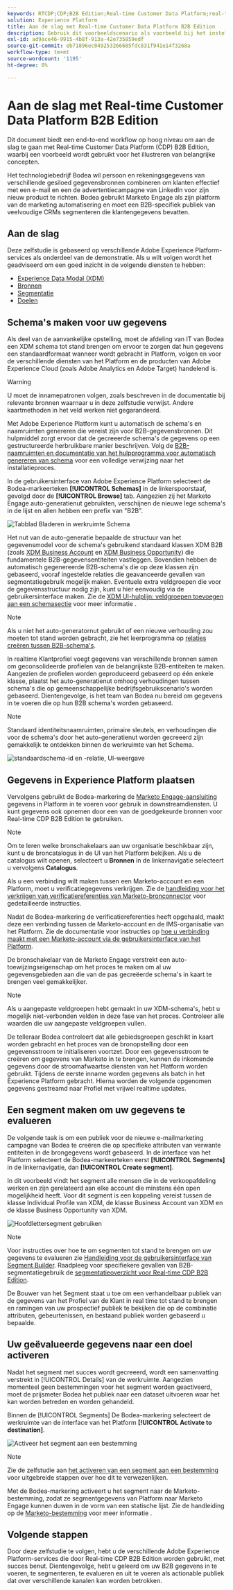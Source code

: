 ```yaml
---
keywords: RTCDP;CDP;B2B Edition;Real-time Customer Data Platform;real-time platform voor klantgegevens;real-time cdp;b2b;cdp
solution: Experience Platform
title: Aan de slag met Real-time Customer Data Platform B2B Edition
description: Gebruik dit voorbeeldscenario als voorbeeld bij het instellen van uw implementatie van Real-time Customer Data Platform B2B Edition.
exl-id: ad9ace46-9915-4b8f-913a-42e735859edf
source-git-commit: eb71896ec049253266685fdc831f941e14f3268a
workflow-type: tm+mt
source-wordcount: '1195'
ht-degree: 0%

---
```


# Aan de slag met Real-time Customer Data Platform B2B Edition

Dit document biedt een end-to-end workflow op hoog niveau om aan de slag te gaan met Real-time Customer Data Platform (CDP) B2B Edition, waarbij een voorbeeld wordt gebruikt voor het illustreren van belangrijke concepten.

Het technologiebedrijf Bodea wil persoon en rekeningsgegevens van verschillende gesiloed gegevensbronnen combineren om klanten effectief met een e-mail en een de advertentiecampagne van LinkedIn voor zijn nieuw product te richten. Bodea gebruikt Marketo Engage als zijn platform van de marketing automatisering en moet een B2B-specifiek publiek van veelvoudige CRMs segmenteren die klantengegevens bevatten.

## Aan de slag

Deze zelfstudie is gebaseerd op verschillende Adobe Experience Platform-services als onderdeel van de demonstratie. Als u wilt volgen wordt het geadviseerd om een goed inzicht in de volgende diensten te hebben:

- [Experience Data Modal (XDM)](../xdm/home.md)
- [Bronnen](../sources/home.md)
- [Segmentatie](../segmentation/home.md)
- [Doelen](../destinations/home.md)

## Schema&#39;s maken voor uw gegevens

Als deel van de aanvankelijke opstelling, moet de afdeling van IT van Bodea een XDM schema tot stand brengen om ervoor te zorgen dat hun gegevens een standaardformaat wanneer wordt gebracht in Platform, volgen en voor de verschillende diensten van het Platform en de producten van Adobe Experience Cloud (zoals Adobe Analytics en Adobe Target) handelend is.

>[!WARNING]
>
>U moet de innamepatronen volgen, zoals beschreven in de documentatie bij relevante bronnen waarnaar u in deze zelfstudie verwijst. Andere kaartmethoden in het veld werken niet gegarandeerd.

Met Adobe Experience Platform kunt u automatisch de schema&#39;s en naamruimten genereren die vereist zijn voor B2B-gegevensbronnen. Dit hulpmiddel zorgt ervoor dat de gecreeerde schema&#39;s de gegevens op een gestructureerde herbruikbare manier beschrijven. Volg de [B2B-naamruimten en documentatie van het hulpprogramma voor automatisch genereren van schema](../sources/connectors/adobe-applications/marketo/marketo-namespaces.md) voor een volledige verwijzing naar het installatieproces.

In de gebruikersinterface van Adobe Experience Platform selecteert de Bodea-markeerteken **[!UICONTROL Schemas]** in de linkerspoorstaaf, gevolgd door de **[!UICONTROL Browse]** tab. Aangezien zij het Marketo Engage auto-generatienut gebruikten, verschijnen de nieuwe lege schema&#39;s in de lijst en allen hebben een prefix van &quot;B2B&quot;.

![Tabblad Bladeren in werkruimte Schema](./assets/b2b-tutorial/empty-b2b-schemas.png)

Het nut van de auto-generatie bepaalde de structuur van het gegevensmodel voor de schema&#39;s gebruikend standaard klassen XDM B2B (zoals [XDM Business Account](../xdm/classes/b2b/business-account.md) en [XDM Business Opportunity](../xdm/classes/b2b/business-opportunity.md)) die fundamentele B2B-gegevensentiteiten vastleggen. Bovendien hebben de automatisch gegenereerde B2B-schema&#39;s die op deze klassen zijn gebaseerd, vooraf ingestelde relaties die geavanceerde gevallen van segmentatiegebruik mogelijk maken. Eventuele extra veldgroepen die voor de gegevensstructuur nodig zijn, kunt u hier eenvoudig via de gebruikersinterface maken. Zie de [XDM UI-hulplijn: veldgroepen toevoegen aan een schemasectie](../xdm/ui/resources/schemas.md#add-field-groups) voor meer informatie .

>[!NOTE]
> 
>Als u niet het auto-generatornut gebruikt of een nieuwe verhouding zou moeten tot stand worden gebracht, zie het leerprogramma op [relaties creëren tussen B2B-schema&#39;s](../xdm/tutorials/relationship-b2b.md).

In realtime Klantprofiel voegt gegevens van verschillende bronnen samen om geconsolideerde profielen van de belangrijkste B2B-entiteiten te maken. Aangezien de profielen worden geproduceerd gebaseerd op één enkele klasse, plaatst het auto-generatienut omhoog verhoudingen tussen schema&#39;s die op gemeenschappelijke bedrijfsgebruikscenario&#39;s worden gebaseerd. Dientengevolge, is het team van Bodea nu bereid om gegevens in te voeren die op hun B2B schema&#39;s worden gebaseerd.

>[!NOTE]
> 
>Standaard identiteitsnaamruimten, primaire sleutels, en verhoudingen die voor de schema&#39;s door het auto-generatienut worden gecreeerd zijn gemakkelijk te ontdekken binnen de werkruimte van het Schema.
>
>![standaardschema-id en -relatie, UI-weergave](./assets/b2b-tutorial/schema-identity-relationship.png)

## Gegevens in Experience Platform plaatsen

Vervolgens gebruikt de Bodea-markering de [Marketo Engage-aansluiting](../sources/connectors/adobe-applications/marketo/marketo.md) gegevens in Platform in te voeren voor gebruik in downstreamdiensten. U kunt gegevens ook opnemen door een van de goedgekeurde bronnen voor Real-time CDP B2B Edition te gebruiken.

>[!NOTE]
> 
>Om te leren welke bronschakelaars aan uw organisatie beschikbaar zijn, kunt u de broncatalogus in de UI van het Platform bekijken. Als u de catalogus wilt openen, selecteert u **Bronnen** in de linkernavigatie selecteert u vervolgens **Catalogus**.

Als u een verbinding wilt maken tussen een Marketo-account en een Platform, moet u verificatiegegevens verkrijgen. Zie de [handleiding voor het verkrijgen van verificatiereferenties van Marketo-bronconnector](../sources/connectors/adobe-applications/marketo/marketo-auth.md) voor gedetailleerde instructies.

Nadat de Bodea-markering de verificatiereferenties heeft opgehaald, maakt deze een verbinding tussen de Marketo-account en de IMS-organisatie van het Platform. Zie de documentatie voor instructies op [hoe u verbinding maakt met een Marketo-account via de gebruikersinterface van het Platform](../sources/tutorials/ui/create/adobe-applications/marketo.md).

De bronschakelaar van de Marketo Engage verstrekt een auto-toewijzingseigenschap om het proces te maken om al uw gegevensgebieden aan die van de pas gecreëerde schema&#39;s in kaart te brengen veel gemakkelijker.

>[!NOTE]
> 
>Als u aangepaste veldgroepen hebt gemaakt in uw XDM-schema&#39;s, hebt u mogelijk niet-verbonden velden in deze fase van het proces. Controleer alle waarden die uw aangepaste veldgroepen vullen.

De telleraar Bodea controleert dat alle gebiedsgroepen geschikt in kaart worden gebracht en het proces van de bronopstelling door een gegevensstroom te initialiseren voortzet. Door een gegevensstroom te creëren om gegevens van Marketo in te brengen, kunnen de inkomende gegevens door de stroomafwaartse diensten van het Platform worden gebruikt. Tijdens de eerste inname worden gegevens als batch in het Experience Platform gebracht. Hierna worden de volgende opgenomen gegevens gestreamd naar Profiel met vrijwel realtime updates.

## Een segment maken om uw gegevens te evalueren

De volgende taak is om een publiek voor de nieuwe e-mailmarketing campagne van Bodea te creëren die op specifieke attributen van verwante entiteiten in de brongegevens wordt gebaseerd. In de interface van het Platform selecteert de Bodea-markeerteken eerst **[!UICONTROL Segments]** in de linkernavigatie, dan **[!UICONTROL Create segment]**.

In dit voorbeeld vindt het segment alle mensen die in de verkoopafdeling werken en zijn gerelateerd aan elke account die minstens één open mogelijkheid heeft. Voor dit segment is een koppeling vereist tussen de klasse Individual Profile van XDM, de klasse Business Account van XDM en de klasse Business Opportunity van XDM.

![Hoofdlettersegment gebruiken](./assets/b2b-tutorial/use-case-segment.png)

>[!NOTE]
> 
>Voor instructies over hoe te om segmenten tot stand te brengen om uw gegevens te evalueren zie [Handleiding voor de gebruikersinterface van Segment Builder](../segmentation/ui/segment-builder.md). Raadpleeg voor specifiekere gevallen van B2B-segmentatiegebruik de [segmentatieoverzicht voor Real-time CDP B2B Edition](./segmentation/b2b.md).

De Bouwer van het Segment staat u toe om een verhandelbaar publiek van de gegevens van het Profiel van de Klant in real time tot stand te brengen en ramingen van uw prospectief publiek te bekijken die op de combinatie attributen, gebeurtenissen, en bestaand publiek worden gebaseerd u bepaalde.

## Uw geëvalueerde gegevens naar een doel activeren

Nadat het segment met succes wordt gecreeerd, wordt een samenvatting verstrekt in [!UICONTROL Details] van de werkruimte. Aangezien momenteel geen bestemmingen voor het segment worden geactiveerd, moet de prijsmeter Bodea het publiek naar een dataset uitvoeren waar het kan worden betreden en worden gehandeld.

Binnen de [!UICONTROL Segments] De Bodea-markering selecteert de werkruimte van de interface van het Platform **[!UICONTROL Activate to destination]**.

![Activeer het segment aan een bestemming](./assets/b2b-tutorial/activate-to-destination.png)

>[!NOTE]
> 
>Zie de zelfstudie aan [het activeren van een segment aan een bestemming](https://experienceleague.adobe.com/docs/marketo/using/product-docs/core-marketo-concepts/smart-lists-and-static-lists/static-lists/push-an-adobe-experience-cloud-segment-to-a-marketo-static-list.html) voor uitgebreide stappen over hoe dit te verwezenlijken.

Met de Bodea-markering activeert u het segment naar de Marketo-bestemming, zodat ze segmentgegevens van Platform naar Marketo Engage kunnen duwen in de vorm van een statische lijst. Zie de handleiding op de [Marketo-bestemming](https://experienceleague.adobe.com/docs/experience-platform/destinations/catalog/adobe/marketo-engage.html) voor meer informatie .

## Volgende stappen

Door deze zelfstudie te volgen, hebt u de verschillende Adobe Experience Platform-services die door Real-time CDP B2B Edition worden gebruikt, met succes benut. Dientengevolge, hebt u geleerd om uw B2B gegevens in te voeren, te segmenteren, te evalueren en uit te voeren als actionable publiek dat over verschillende kanalen kan worden betrokken.
